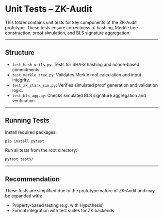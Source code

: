 # Unit Tests – ZK-Audit

This folder contains unit tests for key components of the ZK-Audit prototype. These tests ensure correctness of hashing, Merkle tree construction, proof simulation, and BLS signature aggregation.

---

## Structure

- `test_hash_utils.py`: Tests for SHA-3 hashing and nonce-based commitments.
- `test_merkle_tree.py`: Validates Merkle root calculation and input integrity.
- `test_zk_stark_sim.py`: Verifies simulated proof generation and validation logic.
- `test_bls_agg.py`: Checks simulated BLS signature aggregation and verification.

---

## Running Tests

Install required packages:

```bash
pip install pytest
```

Run all tests from the root directory:

```bash
pytest tests/
```

---

## Recommendation

These tests are simplified due to the prototype nature of ZK-Audit and may be expanded with:
- Property-based testing (e.g. with Hypothesis)
- Formal integration with test suites for ZK backends

